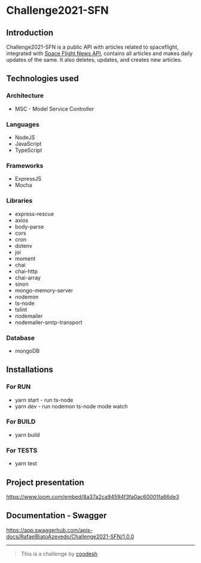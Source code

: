 # Challenge2021-SFN


## Introduction

Challenge2021-SFN is a public API with articles related to spaceflight, integrated with [Space Flight News API](https://api.spaceflightnewsapi.net/v3/documentation), contains all articles and makes daily updates of the same. It also deletes, updates, and creates new articles.

## Technologies used

### Architecture

- MSC - Model Service Controller

### Languages

- NodeJS
- JavaScript
- TypeScript

### Frameworks

- ExpressJS
- Mocha


### Libraries

- express-rescue
- axios
- body-parse
- cors
- cron
- dotenv
- joi
- moment
- chai
- chai-http
- chai-array
- sinon
- mongo-memory-server
- nodemon
- ts-node
- tslint
- nodemailer
- nodemailer-smtp-transport

### Database

- mongoDB

## Installations

### For RUN

- yarn start - run ts-node
- yarn dev - run nodemon ts-node mode watch

### For BUILD

- yarn build

### For TESTS

- yarn test

## Project presentation

https://www.loom.com/embed/8a37a2ca94594f3fa0ac60001fa66de3

## Documentation - Swagger

https://app.swaggerhub.com/apis-docs/RafaelBiatoAzevedo/Challenge2021-SFN/1.0.0


----------

> This is a challenge by [coodesh](https://coodesh.com/)
